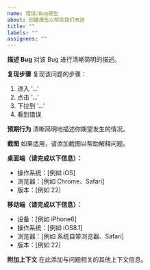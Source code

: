 ```yaml
---
name: 错误/Bug报告
about: 创建报告以帮助我们改进
title: ""
labels: ""
assignees: ""
---
```


**描述 Bug**
对该 Bug 进行清晰简明的描述。

**复现步骤**
复现该问题的步骤：

1. 进入 '...'
2. 点击 '...'
3. 下拉到 '...'
4. 看到错误

**预期行为**
清晰简明地描述你期望发生的情况。

**截图**
如果适用，请添加截图以帮助解释问题。

**桌面端（请完成以下信息）：**

- 操作系统：\[例如 iOS]
- 浏览器：\[例如 Chrome、Safari]
- 版本：\[例如 22]

**移动端（请完成以下信息）：**

- 设备：\[例如 iPhone6]
- 操作系统：\[例如 iOS8.1]
- 浏览器：\[例如 系统自带浏览器、Safari]
- 版本：\[例如 22]

**附加上下文**
在此添加与问题相关的其他上下文信息。
